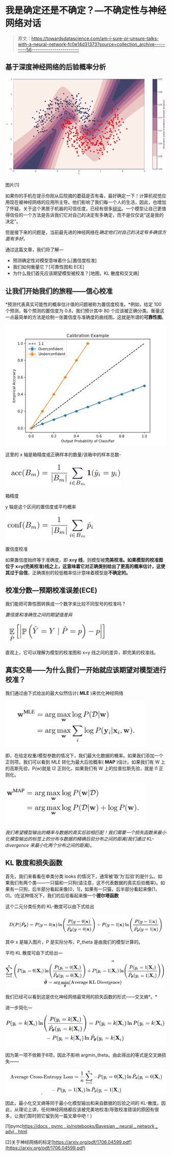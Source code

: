 # 我是确定还是不确定？—不确定性与神经网络对话

> 原文：<https://towardsdatascience.com/am-i-sure-or-unsure-talks-with-a-neural-network-fc0e14d31373?source=collection_archive---------56----------------------->

## 基于深度神经网络的后验概率分析

![](img/7bf727a42bb7dadb20f4441e10237eaf.png)

图片[1]

如果你的手机在提示你刚从后院摘的蘑菇是否有毒，最好确定一下！计算机视觉应用现在被神经网络的应用所主导。他们影响了我们每一个人的生活，因此，也增加了怀疑。关于这个黑匣子机器的可信任度，已经有很多[辩论](https://qz.com/1146753/ai-is-now-so-complex-its-creators-cant-trust-why-it-makes-decisions/)。一个模型让自己更值得信任的一个方法是告诉我们它对自己的决定有多确定，而不是仅仅说“这是我的决定”。

但是接下来的问题是，当前最先进的神经网络在*确定他们对自己的决定有多确信方面有多好。*

通过这篇文章，我们将了解—

*   预测确定性对模型意味着什么[置信度校准]
*   我们如何衡量它？[可靠性图和 ECE]
*   为什么我们首先应该期望模型被校准？[地图，KL 散度和交叉熵]

## 让我们开始我们的旅程——信心校准

*预测代表真实可能性的概率估计值的问题被称为置信度校准。*例如，给定 100 个预测，每个预测的置信度为 0.8，我们预计其中 80 个应该被正确分类。衡量这一点最简单的方法是绘制一张置信度与准确度的曲线图。这就是所谓的**可靠性图**。

![](img/3a5e77e08ebf8228510acbf7f78ca7ac.png)

这里的 x 轴是箱精度或正确样本的数量/该箱中的样本总数-

![](img/aee9170d041c2ed5bd4a7d390b50319d.png)

箱精度

y 轴是这个区间的置信度或平均概率

![](img/f150da6e30005d6e47d4e5feba1f0bf0.png)

置信度校准

如果置信度始终等于准确度，即 **x=y 线**，则模型被**完美校准。**如果模型的校准图位于 x=y(完美校准)线之上，这意味着它对正确类别给出了更高的概率估计，这使其**过于自信**。正确类别的较低概率估计意味着模型是**不确定的。**

## 校准分数—预期校准误差(ECE)

我们能把可靠性图转换成一个数字来比较不同型号的校准吗？

*置信度和准确性之间的期望值差异*

![](img/c54d41e1662dd3edb3b3a9d800bff416.png)

直观上，它可以理解为模型的校准图和 x=y 线之间的差异，即完美的校准线。

## 真实交易——为什么我们一开始就应该期望对模型进行校准？

我们通过由下式给出的最大似然估计( **MLE** )来优化神经网络

![](img/7df1b7f392ed1b6b07041e0f4af7a317.png)

即，在给定权重/模型参数的情况下，我们最大化数据的概率。如果我们添加一个正则项，我们可以看到 MLE 转化为最大后验概率( **MAP** )估计。如果我们有 W 上的高斯先验，P(w)就是 l2 正则化，如果我们有 W 上的拉普拉斯先验，就是 l1 正则化。

![](img/ab2d56cd3e980e878afdbfb9d1f494e5.png)

*我们希望模型输出的概率与数据的真实后验相匹配！我们需要一个损失函数来最小化模型输出的标签上的分布与数据的精确后验分布之间的距离(我们通过 KL-divergence 来最小化两个分布之间的距离)。*

## KL 散度和损失函数

首先，我们来看看在单类分类 looks 的情况下，通常被‘取’为‘后验’的是什么。如果我们有两个类——一只猫和一只狗(请注意，这不代表数据的真实后验概率)。如果有一只狗，后半部分看起来像[0，1]，如果有一只猫，后半部分看起来像[1，0]。(在这种情况下，我们的后验看起来像一个**德尔塔函数**

这个二元分类任务的 KL-散度可以由下式给出

![](img/c57b398e024654efcb3c5f01152d4490.png)

其中 x 是输入图片，P 是实际分布，P_theta 是由我们的模型计算的。

平均 KL 散度可由下式给出—

![](img/b63c6445d8800082ef60dd85f57f2d25.png)

我们已经可以看到这是优化神经网络最常用的损失函数的形式——交叉熵*。*

进一步简化—

![](img/6223515ccab8f13f3509aab502c4db2f.png)

因为第一项不依赖于θ项，因此不影响 argmin_theta。由此得出的等式是交叉熵损失——

![](img/c2b1cefac9ae56354a2ce06f0a9aa474.png)

因此，最小化交叉熵等同于最小化模型输出和来自数据的后验之间的 KL-散度。因此，从理论上讲，任何神经网络都应该被完美地校准(导致校准错误的原因有很多，让我们暂时把它留到另一篇文章中吧！)

[1]pymc[https://docs . pymc . io/notebooks/Bayesian _ neural _ network _ advi . html](https://docs.pymc.io/notebooks/bayesian_neural_network_advi.html)

[2]关于神经网络的标定[https://arxiv.org/pdf/1706.04599.pdf](https://arxiv.org/pdf/1706.04599.pdf)